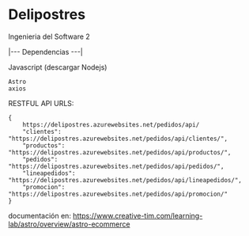 # Delipostres
 Ingenieria del Software 2

 |--- Dependencias ---|
 
 Javascript (descargar Nodejs)
 
    Astro
    axios 

RESTFUL API URLS:

    {
        https://delipostres.azurewebsites.net/pedidos/api/
        "clientes": "https://delipostres.azurewebsites.net/pedidos/api/clientes/",
        "productos": "https://delipostres.azurewebsites.net/pedidos/api/productos/",
        "pedidos": "https://delipostres.azurewebsites.net/pedidos/api/pedidos/",
        "lineapedidos": "https://delipostres.azurewebsites.net/pedidos/api/lineapedidos/",
        "promocion": "https://delipostres.azurewebsites.net/pedidos/api/promocion/"
    }

documentación en:
https://www.creative-tim.com/learning-lab/astro/overview/astro-ecommerce
